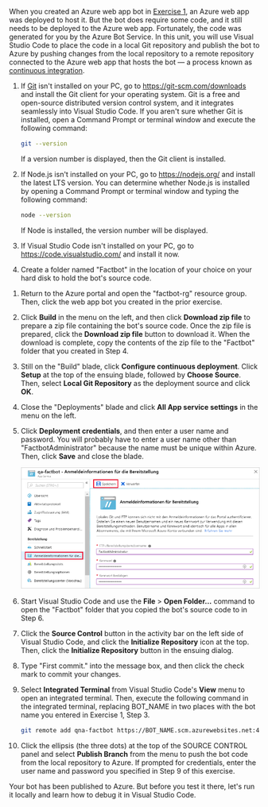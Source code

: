 When you created an Azure web app bot in [Exercise 1](#Exercise1), an Azure web app was deployed to host it. But the bot does require some code, and it still needs to be deployed to the Azure web app. Fortunately, the code was generated for you by the Azure Bot Service. In this unit, you will use Visual Studio Code to place the code in a local Git repository and publish the bot to Azure by pushing changes from the local repository to a remote repository connected to the Azure web app that hosts the bot — a process known as [continuous integration](https://en.wikipedia.org/wiki/Continuous_integration).

1. If [Git](https://git-scm.com/) isn't installed on your PC, go to https://git-scm.com/downloads and install the Git client for your operating system. Git is a free and open-source distributed version control system, and it integrates seamlessly into Visual Studio Code. If you aren't sure whether Git is installed, open a Command Prompt or terminal window and execute the following command:

    ```bash
    git --version
    ```

    If a version number is displayed, then the Git client is installed.

1. If Node.js isn't installed on your PC, go to https://nodejs.org/ and install the latest LTS version. You can determine whether Node.js is installed by opening a Command Prompt or terminal window and typing the following command:

    ```bash
    node --version
    ```

    If Node is installed, the version number will be displayed.

1. If Visual Studio Code isn't installed on your PC, go to https://code.visualstudio.com/ and install it now.

1. Create a folder named "Factbot" in the location of your choice on your hard disk to hold the bot's source code.

<!---TODO: Update for sandbox?--->
1. Return to the Azure portal and open the "factbot-rg" resource group. Then, click the web app bot you created in the prior exercise.

1. Click **Build** in the menu on the left, and then click **Download zip file** to prepare a zip file containing the bot's source code. Once the zip file is prepared, click the **Download zip file** button to download it. When the download is complete, copy the contents of the zip file to the "Factbot" folder that you created in Step 4.

1. Still on the "Build" blade, click **Configure continuous deployment**. Click **Setup** at the top of the ensuing blade, followed by **Choose Source**. Then, select **Local Git Repository** as the deployment source and click **OK**.

1. Close the "Deployments" blade and click **All App service settings** in the menu on the left.

1. Click **Deployment credentials**, and then enter a user name and password. You will probably have to enter a user name other than "FactbotAdministrator" because the name must be unique within Azure. Then, click **Save** and close the blade.

    ![Screenshot of the Azure portal showing the new bot App Service blade displaying the Deployment credentials screen with the Deployment credentials menu item and Save button highlighted.](../media/4-portal-enter-ci-creds.png)

1. Start Visual Studio Code and use the **File** > **Open Folder...** command to open the "Factbot" folder that you copied the bot's source code to in Step 6.

1. Click the **Source Control** button in the activity bar on the left side of Visual Studio Code, and click the **Initialize Repository** icon at the top. Then, click the **Initialize Repository** button in the ensuing dialog.

1. Type "First commit." into the message box, and then click the check mark to commit your changes.

1. Select **Integrated Terminal** from Visual Studio Code's **View** menu to open an integrated terminal. Then, execute the following command in the integrated terminal, replacing BOT_NAME in two places with the bot name you entered in Exercise 1, Step 3.

    ```bash
    git remote add qna-factbot https://BOT_NAME.scm.azurewebsites.net:443/BOT_NAME.git
    ```

1. Click the ellipsis (the three dots) at the top of the SOURCE CONTROL panel and select **Publish Branch** from the menu to push the bot code from the local repository to Azure. If prompted for credentials, enter the user name and password you specified in Step 9 of this exercise.

Your bot has been published to Azure. But before you test it there, let's run it locally and learn how to debug it in Visual Studio Code.

